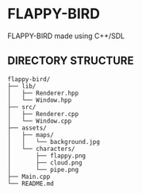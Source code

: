 # FLAPPY-BIRD

FLAPPY-BIRD made using C++/SDL

## DIRECTORY STRUCTURE

```
flappy-bird/
├── lib/
│   ├── Renderer.hpp
│   └── Window.hpp
├── src/
│   ├── Renderer.cpp
│   └── Window.cpp
├── assets/
│   ├── maps/
│   │   └── background.jpg
│   └── characters/
│       ├── flappy.png
│       ├── cloud.png
│       └── pipe.png
├── Main.cpp
└── README.md
```